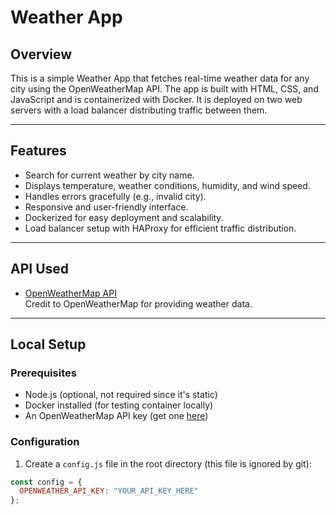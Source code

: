 # Weather App

## Overview

This is a simple Weather App that fetches real-time weather data for any city using the OpenWeatherMap API. The app is built with HTML, CSS, and JavaScript and is containerized with Docker. It is deployed on two web servers with a load balancer distributing traffic between them.

---

## Features

- Search for current weather by city name.
- Displays temperature, weather conditions, humidity, and wind speed.
- Handles errors gracefully (e.g., invalid city).
- Responsive and user-friendly interface.
- Dockerized for easy deployment and scalability.
- Load balancer setup with HAProxy for efficient traffic distribution.

---

## API Used

- [OpenWeatherMap API](https://openweathermap.org/api)  
Credit to OpenWeatherMap for providing weather data.

---

## Local Setup

### Prerequisites

- Node.js (optional, not required since it's static)
- Docker installed (for testing container locally)
- An OpenWeatherMap API key (get one [here](https://openweathermap.org/))

### Configuration

1. Create a `config.js` file in the root directory (this file is ignored by git):

```js
const config = {
  OPENWEATHER_API_KEY: "YOUR_API_KEY_HERE"
};

